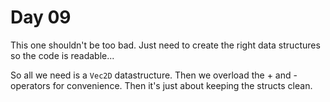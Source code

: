 # Day 09
This one shouldn't be too bad. Just need to create the right data structures so the code is readable... 

So all we need is a `Vec2D` datastructure. Then we overload the + and - operators for convenience. Then it's just 
about keeping the structs clean. 
